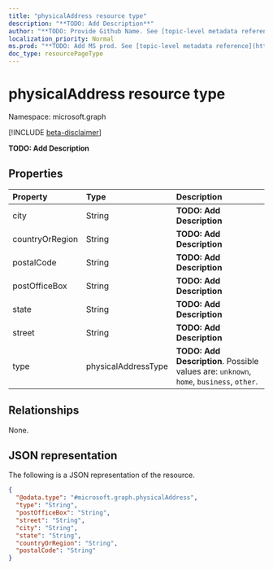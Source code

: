 ```yaml
---
title: "physicalAddress resource type"
description: "**TODO: Add Description**"
author: "**TODO: Provide Github Name. See [topic-level metadata reference](https://msgo.azurewebsites.net/add/document/guidelines/metadata.html#topic-level-metadata)**"
localization_priority: Normal
ms.prod: "**TODO: Add MS prod. See [topic-level metadata reference](https://msgo.azurewebsites.net/add/document/guidelines/metadata.html#topic-level-metadata)**"
doc_type: resourcePageType
---
```


# physicalAddress resource type

Namespace: microsoft.graph

[!INCLUDE [beta-disclaimer](../../includes/beta-disclaimer.md)]

**TODO: Add Description**

## Properties
|Property|Type|Description|
|:---|:---|:---|
|city|String|**TODO: Add Description**|
|countryOrRegion|String|**TODO: Add Description**|
|postalCode|String|**TODO: Add Description**|
|postOfficeBox|String|**TODO: Add Description**|
|state|String|**TODO: Add Description**|
|street|String|**TODO: Add Description**|
|type|physicalAddressType|**TODO: Add Description**. Possible values are: `unknown`, `home`, `business`, `other`.|

## Relationships
None.

## JSON representation
The following is a JSON representation of the resource.
<!-- {
  "blockType": "resource",
  "@odata.type": "microsoft.graph.physicalAddress"
}
-->
``` json
{
  "@odata.type": "#microsoft.graph.physicalAddress",
  "type": "String",
  "postOfficeBox": "String",
  "street": "String",
  "city": "String",
  "state": "String",
  "countryOrRegion": "String",
  "postalCode": "String"
}
```


